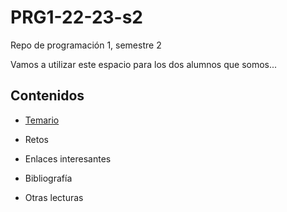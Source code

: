 # PRG1-22-23-s2
Repo de programación 1, semestre 2

Vamos a utilizar este espacio para los dos alumnos que somos...


## Contenidos

- [Temario](/temario)
- Retos
- Enlaces interesantes

- Bibliografía
- Otras lecturas
